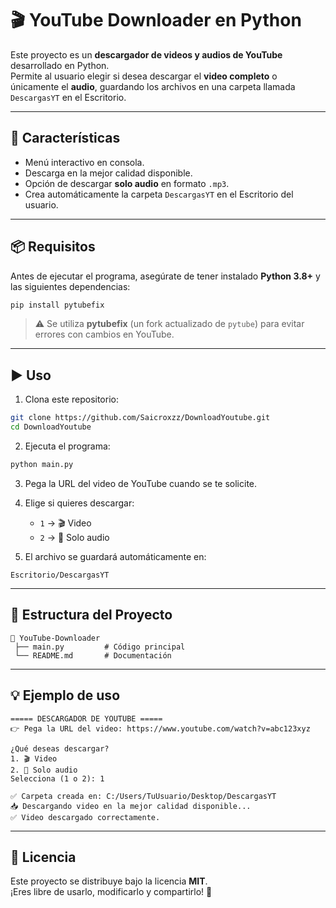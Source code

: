 # 🎬 YouTube Downloader en Python

Este proyecto es un **descargador de videos y audios de YouTube** desarrollado en Python.  
Permite al usuario elegir si desea descargar el **video completo** o únicamente el **audio**, guardando los archivos en una carpeta llamada `DescargasYT` en el Escritorio.

---

## 🚀 Características
- Menú interactivo en consola.
- Descarga en la mejor calidad disponible.
- Opción de descargar **solo audio** en formato `.mp3`.
- Crea automáticamente la carpeta `DescargasYT` en el Escritorio del usuario.

---

## 📦 Requisitos

Antes de ejecutar el programa, asegúrate de tener instalado **Python 3.8+** y las siguientes dependencias:

```bash
pip install pytubefix
```

> ⚠️ Se utiliza **pytubefix** (un fork actualizado de `pytube`) para evitar errores con cambios en YouTube.

---

## ▶️ Uso

1. Clona este repositorio:

```bash
git clone https://github.com/Saicroxzz/DownloadYoutube.git
cd DownloadYoutube
```

2. Ejecuta el programa:

```bash
python main.py
```

3. Pega la URL del video de YouTube cuando se te solicite.  
4. Elige si quieres descargar:
   - `1` → 🎬 Video
   - `2` → 🎵 Solo audio

5. El archivo se guardará automáticamente en:

```
Escritorio/DescargasYT
```

---

## 📂 Estructura del Proyecto

```
📁 YouTube-Downloader
 ├── main.py         # Código principal
 └── README.md       # Documentación
```

---

## 💡 Ejemplo de uso

```
===== DESCARGADOR DE YOUTUBE =====
👉 Pega la URL del video: https://www.youtube.com/watch?v=abc123xyz

¿Qué deseas descargar?
1. 🎬 Video
2. 🎵 Solo audio
Selecciona (1 o 2): 1

✅ Carpeta creada en: C:/Users/TuUsuario/Desktop/DescargasYT
📥 Descargando video en la mejor calidad disponible...
✅ Video descargado correctamente.
```

---

## 📜 Licencia

Este proyecto se distribuye bajo la licencia **MIT**.  
¡Eres libre de usarlo, modificarlo y compartirlo! 🎉
